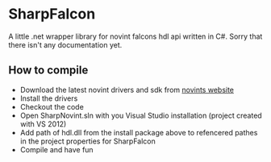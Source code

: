 SharpFalcon
===========

A little .net wrapper library for novint falcons hdl api written in C#. Sorry that there isn't any documentation yet.

## How to compile

* Download the latest novint drivers and sdk from [novints website](http://www.novint.com/index.php/downloads)
* Install the drivers
* Checkout the code
* Open SharpNovint.sln with you Visual Studio installation (project created with VS 2012)
* Add path of hdl.dll from the install package above to refencered pathes in the project properties for SharpFalcon
* Compile and have fun



